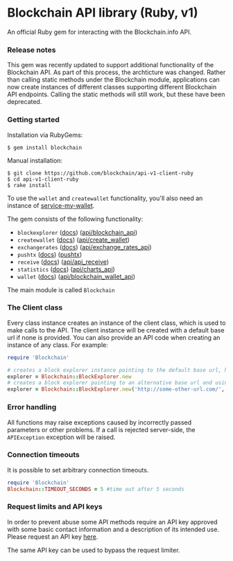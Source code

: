 # Blockchain API library (Ruby, v1)

An official Ruby gem for interacting with the Blockchain.info API.

### Release notes

This gem was recently updated to support additional functionality of the Blockchain API. As part of this process, the archticture was changed. Rather than calling static methods under the Blockchain module, applications can now create instances of different classes supporting different Blockchain API endpoints. Calling the static methods will still work, but these have been deprecated.

### Getting started

Installation via RubyGems:

```
$ gem install blockchain
```

Manual installation:
```
$ git clone https://github.com/blockchain/api-v1-client-ruby
$ cd api-v1-client-ruby
$ rake install
```

To use the `wallet` and `createwallet` functionality, you'll also need an instance of [service-my-wallet][my-wallet].

The gem consists of the following functionality:

* `blockexplorer` ([docs](docs/blockexplorer.md)) ([api/blockchain_api][api1])
* `createwallet` ([docs](docs/createwallet.md)) ([api/create_wallet][api2])
* `exchangerates` ([docs](docs/exchangerates.md)) ([api/exchange\_rates\_api][api3])
* `pushtx` ([docs](docs/pushtx.md)) ([pushtx][api7])
* `receive` ([docs](docs/receive.md)) ([api/api_receive][api4])
* `statistics` ([docs](docs/statistics.md)) ([api/charts_api][api5])
* `wallet` ([docs](docs/wallet.md)) ([api/blockchain\_wallet\_api][api6])

The main module is called `Blockchain`

### The Client class

Every class instance creates an instance of the client class, which is used to make calls to the API. The client instance will be created with a default base url if none is provided. You can also provide an API code when creating an instance of any class. For example:

```ruby
require 'Blockchain'

# creates a block explorer instance pointing to the default base url, https://blockchain.info/, with no api code
explorer = Blockchain::BlockExplorer.new
# creates a block explorer pointing to an alternative base url and using an api code
explorer = Blockchain::BlockExplorer.new('http://some-other-url.com/', 'api-code')
```

### Error handling

All functions may raise exceptions caused by incorrectly passed parameters or other problems. If a call is rejected server-side, the `APIException` exception will be raised.

### Connection timeouts

It is possible to set arbitrary connection timeouts.

```ruby
require 'Blockchain'
Blockchain::TIMEOUT_SECONDS = 5 #time out after 5 seconds
```

### Request limits and API keys

In order to prevent abuse some API methods require an API key approved with some basic contact information and a description of its intended use. Please request an API key [here](https://blockchain.info/api/api_create_code).

The same API key can be used to bypass the request limiter.

[my-wallet]: https://github.com/blockchain/service-my-wallet-v3
[api1]: https://blockchain.info/api/blockchain_api
[api2]: https://blockchain.info/api/create_wallet
[api3]: https://blockchain.info/api/exchange_rates_api
[api4]: https://blockchain.info/api/api_receive
[api5]: https://blockchain.info/api/charts_api
[api6]: https://blockchain.info/api/blockchain_wallet_api
[api7]: https://blockchain.info/pushtx
